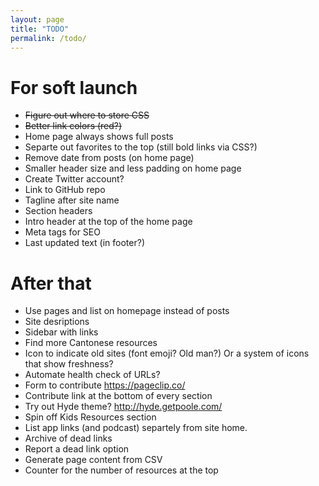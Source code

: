 ```yaml
---
layout: page
title: "TODO"
permalink: /todo/
---
```

# For soft launch

* ~~Figure out where to store CSS~~
* ~~Better link colors (red?)~~
* Home page always shows full posts
* Separte out favorites to the top (still bold links via CSS?)
* Remove date from posts (on home page)
* Smaller header size and less padding on home page
* Create Twitter account?
* Link to GitHub repo
* Tagline after site name
* Section headers
* Intro header at the top of the home page
* Meta tags for SEO
* Last updated text (in footer?)

# After that

* Use pages and list on homepage instead of posts
* Site desriptions
* Sidebar with links
* Find more Cantonese resources
* Icon to indicate old sites (font emoji? Old man?) Or a system of icons that show freshness?
* Automate health check of URLs?
* Form to contribute https://pageclip.co/
* Contribute link at the bottom of every section
* Try out Hyde theme? http://hyde.getpoole.com/
* Spin off Kids Resources section
* List app links (and podcast) separtely from site home.
* Archive of dead links
* Report a dead link option
* Generate page content from CSV
* Counter for the number of resources at the top
